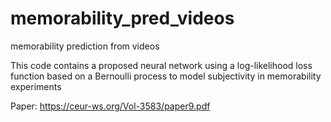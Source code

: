 # memorability_pred_videos
memorability prediction from videos

This code contains a proposed neural network using a log-likelihood loss function based on a Bernoulli process to model subjectivity in memorability experiments

Paper: https://ceur-ws.org/Vol-3583/paper9.pdf
